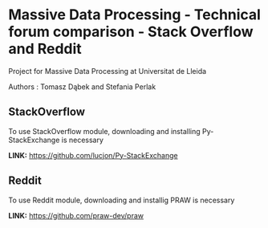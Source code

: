 # Massive Data Processing - Technical forum comparison - Stack Overflow and Reddit
Project for Massive Data Processing at Universitat de Lleida 


Authors : Tomasz Dąbek and Stefania Perlak
## StackOverflow
To use StackOverflow module, downloading and installing Py-StackExchange is necessary 

**LINK:** https://github.com/lucjon/Py-StackExchange

## Reddit
To use Reddit module, downloading and installig PRAW is necessary

**LINK:** https://github.com/praw-dev/praw
